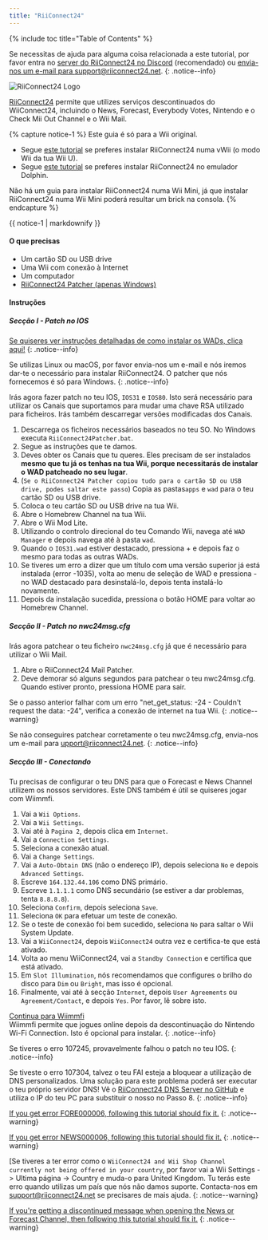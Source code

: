 ```yaml
---
title: "RiiConnect24"
---
```


{% include toc title="Table of Contents" %}

Se necessitas de ajuda para alguma coisa relacionada a este tutorial, por favor entra no [server do RiiConnect24 no Discord](https://discord.gg/b4Y7jfD) (recomendado) ou [envia-nos um e-mail para support@riiconnect24.net](mailto:support@riiconnect24.net).
{: .notice--info}

![RiiConnect24 Logo](/images/WiiRC24Logo.jpg)

[RiiConnect24](https://rc24.xyz/) permite que utilizes serviços descontinuados do WiiConnect24, incluindo o News, Forecast, Everybody Votes, Nintendo e o Check Mii Out Channel e o Wii Mail.

{% capture notice-1 %}
Este guia é só para a Wii original.

- Segue [este tutorial](riiconnect24-vwii) se preferes instalar RiiConnect24 numa vWii (o modo Wii da tua Wii U).
- Segue [este tutorial](riiconnect24-dolphin) se preferes instalar RiiConnect24 no emulador Dolphin.

Não há um guia para instalar RiiConnect24 numa Wii Mini, já que instalar RiiConnect24 numa Wii Mini poderá resultar um brick na consola.
{% endcapture %}

<div class="notice--warning">{{ notice-1 | markdownify }}</div>

#### O que precisas

* Um cartão SD ou USB drive
* Uma Wii com conexão à Internet
* Um computador
* [RiiConnect24 Patcher (apenas Windows)](https://github.com/RiiConnect24/RiiConnect24-Patcher/releases)

#### Instruções

##### Secção I - Patch no IOS

[Se quiseres ver instruções detalhadas de como instalar os WADs, clica aqui!](wiimodlite)
{: .notice--info}

Se utilizas Linux ou macOS, por favor envia-nos um e-mail e nós iremos dar-te o necessário para instalar RiiConnect24. O patcher que nós fornecemos é só para Windows.
{: .notice--info}

Irás agora fazer patch no teu IOS, `IOS31` e `IOS80`. Isto será necessário para utilizar os Canais que suportamos para mudar uma chave RSA utilizado para ficheiros. Irás também descarregar versões modificadas dos Canais.

1. Descarrega os ficheiros necessários baseados no teu SO. No Windows executa `RiiConnect24Patcher.bat`.
2. Segue as instruções que te damos.
3. Deves obter os Canais que tu queres. Eles precisam de ser instalados **mesmo que tu já os tenhas na tua Wii, porque necessitarás de instalar o WAD patcheado no seu lugar**.
4. (`Se o RiiConnect24 Patcher copiou tudo para o cartão SD ou USB drive, podes saltar este passo`) Copia as pastas`apps` e `wad` para o teu cartão SD ou USB drive.
5. Coloca o teu cartão SD ou USB drive na tua Wii.
6. Abre o Homebrew Channel na tua Wii.
7. Abre o Wii Mod Lite.
8. Utilizando o controlo direcional do teu Comando Wii, navega até `WAD Manager` e depois navega até à pasta `wad`.
9. Quando o `IOS31.wad` estiver destacado, pressiona + e depois faz o mesmo para todas as outras WADs.
10. Se tiveres um erro a dizer que um título com uma versão superior já está instalada (error -1035), volta ao menu de seleção de WAD e pressiona - no WAD destacado para desinstalá-lo, depois tenta instalá-lo novamente.
11. Depois da instalação sucedida, pressiona o botão HOME para voltar ao Homebrew Channel.

##### Secção II - Patch no nwc24msg.cfg

Irás agora patchear o teu ficheiro `nwc24msg.cfg` já que é necessário para utilizar o Wii Mail.

1. Abre o RiiConnect24 Mail Patcher.
2. Deve demorar só alguns segundos para patchear o teu nwc24msg.cfg. Quando estiver pronto, pressiona HOME para sair.

Se o passo anterior falhar com um erro "net_get_status: -24 - Couldn't request the data: -24", verifica a conexão de internet na tua Wii.
{: .notice--warning}

Se não conseguires patchear corretamente o teu nwc24msg.cfg, envia-nos um e-mail para [upport@riiconnect24.net](mailto:support@riiconnect24.net).
{: .notice--info}

##### Secção III - Conectando

Tu precisas de configurar o teu DNS para que o Forecast e News Channel utilizem os nossos servidores. Este DNS também é útil se quiseres jogar com Wiimmfi.

1. Vai a `Wii Options`.
2. Vai a `Wii Settings`.
3. Vai até à `Pagina 2`, depois clica em `Internet`.
4. Vai a `Connection Settings`.
5. Seleciona a conexão atual.
6. Vai a `Change Settings`.
7. Vai a `Auto-Obtain DNS` (não o endereço IP), depois seleciona `No` e depois `Advanced Settings`.
8. Escreve `164.132.44.106` como DNS primário.
9. Escreve `1.1.1.1` como DNS secundário (se estiver a dar problemas, tenta `8.8.8.8`).
10. Seleciona `Confirm`, depois seleciona `Save`.
11. Seleciona `OK` para efetuar um teste de conexão.
12. Se o teste de conexão foi bem sucedido, seleciona `No` para saltar o Wii System Update.
13. Vai a `WiiConnect24`, depois `WiiConnect24` outra vez e certifica-te que está ativado.
14. Volta ao menu WiiConnect24, vai a `Standby Connection` e certifica que está ativado.
15. Em `Slot Illumination`, nós recomendamos que configures o brilho do disco para `Dim` ou `Bright`, mas isso é opcional.
16. Finalmente, vai até à secção `Internet`, depois `User Agreements` ou `Agreement/Contact`, e depois `Yes`. Por favor, lê sobre isto.


[Continua para Wiimmfi](wiimmfi)<br> Wiimmfi permite que jogues online depois da descontinuação do Nintendo Wi-Fi Connection. Isto é opcional para instalar.
{: .notice--info}

Se tiveres o erro 107245, provavelmente falhou o patch no teu IOS.
{: .notice--info}

Se tiveste o erro 107304, talvez o teu FAI esteja a bloquear a utilização de DNS personalizados. Uma solução para este problema poderá ser executar o teu próprio servidor DNS! Vê o [RiiConnect24 DNS Server no GitHub](https://github.com/RiiConnect24/DNS-Server) e utiliza o IP do teu PC para substituir o nosso no Passo 8.
{: .notice--info}

[If you get error FORE000006, following this tutorial should fix it.](riiconnect24-batteryfix)
{: .notice--warning}

[If you get error NEWS000006, following this tutorial should fix it.](news000006)
{: .notice--warning}

[Se tiveres a ter error como o `WiiConnect24 and Wii Shop Channel currently not being offered in your country`, por favor vai a Wii Settings -> Ultima página -> Country e muda-o para United Kingdom. Tu terás este erro quando utilizas um país que nós não damos suporte. Contacta-nos em [support@riiconnect24.net](mailto:support@riiconnect24.net) se precisares de mais ajuda.
{: .notice--warning}

[If you're getting a discontinued message when opening the News or Forecast Channel, then following this tutorial should fix it.](deleting-vffs)
{: .notice--warning}
